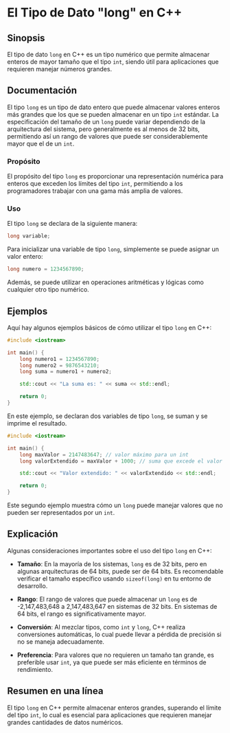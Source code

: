 <!--
Meta Description: # El Tipo de Dato "long" en C++ ## Sinopsis El tipo de dato `long` en C++ es un tipo numérico que permite almacenar enteros de mayor tamaño que el tip...
Meta Keywords: long, tipo, que, int, puede
-->

# El Tipo de Dato "long" en C++

## Sinopsis
El tipo de dato `long` en C++ es un tipo numérico que permite almacenar enteros de mayor tamaño que el tipo `int`, siendo útil para aplicaciones que requieren manejar números grandes.

## Documentación
El tipo `long` es un tipo de dato entero que puede almacenar valores enteros más grandes que los que se pueden almacenar en un tipo `int` estándar. La especificación del tamaño de un `long` puede variar dependiendo de la arquitectura del sistema, pero generalmente es al menos de 32 bits, permitiendo así un rango de valores que puede ser considerablemente mayor que el de un `int`.

### Propósito
El propósito del tipo `long` es proporcionar una representación numérica para enteros que exceden los límites del tipo `int`, permitiendo a los programadores trabajar con una gama más amplia de valores.

### Uso
El tipo `long` se declara de la siguiente manera:

```cpp
long variable;
```

Para inicializar una variable de tipo `long`, simplemente se puede asignar un valor entero:

```cpp
long numero = 1234567890;
```

Además, se puede utilizar en operaciones aritméticas y lógicas como cualquier otro tipo numérico.

## Ejemplos
Aquí hay algunos ejemplos básicos de cómo utilizar el tipo `long` en C++:

```cpp
#include <iostream>

int main() {
    long numero1 = 1234567890;
    long numero2 = 9876543210;
    long suma = numero1 + numero2;

    std::cout << "La suma es: " << suma << std::endl;

    return 0;
}
```

En este ejemplo, se declaran dos variables de tipo `long`, se suman y se imprime el resultado.

```cpp
#include <iostream>

int main() {
    long maxValor = 2147483647; // valor máximo para un int
    long valorExtendido = maxValor + 1000; // suma que excede el valor de un int

    std::cout << "Valor extendido: " << valorExtendido << std::endl;

    return 0;
}
```

Este segundo ejemplo muestra cómo un `long` puede manejar valores que no pueden ser representados por un `int`.

## Explicación
Algunas consideraciones importantes sobre el uso del tipo `long` en C++:

- **Tamaño**: En la mayoría de los sistemas, `long` es de 32 bits, pero en algunas arquitecturas de 64 bits, puede ser de 64 bits. Es recomendable verificar el tamaño específico usando `sizeof(long)` en tu entorno de desarrollo.
  
- **Rango**: El rango de valores que puede almacenar un `long` es de -2,147,483,648 a 2,147,483,647 en sistemas de 32 bits. En sistemas de 64 bits, el rango es significativamente mayor.

- **Conversión**: Al mezclar tipos, como `int` y `long`, C++ realiza conversiones automáticas, lo cual puede llevar a pérdida de precisión si no se maneja adecuadamente.

- **Preferencia**: Para valores que no requieren un tamaño tan grande, es preferible usar `int`, ya que puede ser más eficiente en términos de rendimiento.

## Resumen en una línea
El tipo `long` en C++ permite almacenar enteros grandes, superando el límite del tipo `int`, lo cual es esencial para aplicaciones que requieren manejar grandes cantidades de datos numéricos.